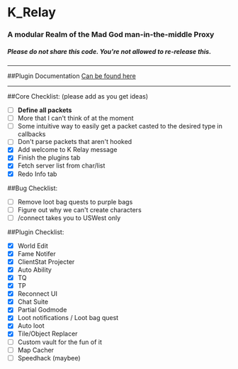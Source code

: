 # K_Relay
### A modular Realm of the Mad God man-in-the-middle Proxy
##### Please do not share this code. You're not allowed to re-release this.
-----------------------------------------------------------

##Plugin Documentation
[Can be found here](../master/PLUGIN%20DOCUMENTATION.md)

-----------------------------------------------------------

##Core Checklist: (please add as you get ideas)
- [ ] **Define all packets**
- [ ] More that I can't think of at the moment
- [ ] Some intuitive way to easily get a packet casted to the desired type in callbacks
- [ ] Don't parse packets that aren't hooked
- [x] Add welcome to K Relay message
- [x] Finish the plugins tab
- [x] Fetch server list from char/list
- [x] Redo Info tab

##Bug Checklist:
- [ ] Remove loot bag quests to purple bags
- [ ] Figure out why we can't create characters
- [ ] /connect takes you to USWest only

##Plugin Checklist:
- [x] World Edit
- [x] Fame Notifer
- [x] ClientStat Projecter
- [x] Auto Ability
- [x] TQ
- [x] TP
- [x] Reconnect UI
- [x] Chat Suite
- [x] Partial Godmode
- [x] Loot notifications / Loot bag quest
- [x] Auto loot
- [x] Tile/Object Replacer
- [ ] Custom vault for the fun of it
- [ ] Map Cacher
- [ ] Speedhack (maybee)
